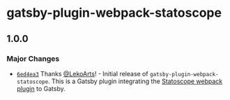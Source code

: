 # gatsby-plugin-webpack-statoscope

## 1.0.0

### Major Changes

- [`6ed4ea3`](https://github.com/LekoArts/gatsby-plugin-webpack-statoscope/commit/6ed4ea3601b74f7e194379b0d1425f65012ee6bf) Thanks [@LekoArts](https://github.com/LekoArts)! - Initial release of `gatsby-plugin-webpack-statoscope`. This is a Gatsby plugin integrating the [Statoscope webpack plugin](https://github.com/statoscope/statoscope/tree/master/packages/webpack-plugin) to Gatsby.
